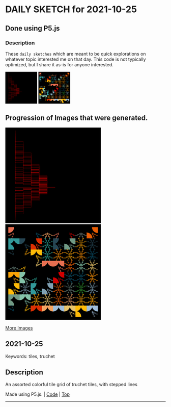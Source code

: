 # DAILY SKETCH for 2021-10-25

## Done using P5.js

### Description

These `daily sketches` which are meant to be quick explorations     on whatever topic interested me on that day. This code is not typically optimized, but I share it as-is     for anyone interested.

<img src = 'images/keep_2021-10-26-08-55-28.png' width = '100'> <img src = 'images/keep_2021-10-26-09-01-44.png' width = '100'> 

## Progression of Images that were generated.

<img src = 'images/keep_2021-10-26-08-55-28.png' width = '300'> 
<img src = 'images/keep_2021-10-26-09-01-44.png' width = '300'> 


[More Images](2021-10-25/images) 


## 2021-10-25
Keywords: tiles, truchet
 

## Description 

 An assorted colorful tile grid of truchet tiles, with stepped lines
 

Made using P5.js. | [Code](2021/2021-10-25/) | [Top](#daily-sketches) 

-----

